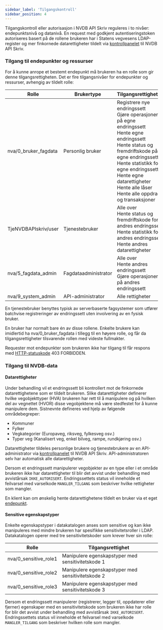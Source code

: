 ```yaml
---
sidebar_label: 'Tilgangskontroll'
sidebar_position: 4
---
```


Tilgangskontroll eller autorisasjon i NVDB API Skriv reguleres i to nivåer: endepunktsnivå og datanivå. En request med
godkjent autentiseringstoken autoriseres basert på de rollene brukeren har i Statens vegvesens LDAP-register og mer
finkornede datarettigheter tildelt via [kontrollpanelet](kontrollpanel) til NVDB API Skriv.

### Tilgang til endepunkter og ressurser

For å kunne anrope et bestemt endepunkt må brukeren ha en rolle som gir denne tilgangsrettigheten. Det er fire
tilgangsnivåer for endepunkter og ressurser, avhengig av tildelt rolle:

Rolle|Brukertype|Tilgangsrettigheter
-|-|-
nva/0_bruker_fagdata|Personlig bruker|Registrere nye endringssett<br/>Gjøre operasjoner på egne endringssett<br/>Hente egne endringssett<br/>Hente status og fremdriftskode på egne endringssett<br/>Hente statistikk for egne endringssett<br/>Hente egne datarettigheter<br/>Hente alle låser<br/>Hente alle oppdrag og transaksjoner
TjeNVDBAPIskriv/user|Tjenestebruker|Alle over<br/>Hente status og fremdriftskode for andres endringssett<br/>Hente statistikk for andres endringssett<br/>Hente andres datarettigheter
nva/5_fagdata_admin|Fagdataadministrator|Alle over<br/>Hente andres endringssett<br/>Gjøre operasjoner på andres endringssett
nva/9_system_admin|API-administrator|Alle rettigheter

En tjenestebruker benyttes typisk av serverbaserte fagsystemer som utfører batchvise registreringer av endringssett uten
involvering av en fysisk bruker.

En bruker har normalt bare én av disse rollene. Enkelte brukere kan imidlertid ha nva/0_bruker_fagdata i tillegg til en høyere rolle,
og får da tilgangsrettigheter tilsvarende rollen med videste fullmakter.

Requester mot endepunkter som brukeren ikke har tilgang til får respons med [HTTP-statuskode](https://en.wikipedia.org/wiki/List_of_HTTP_status_codes)
403 FORBIDDEN.

### Tilgang til NVDB-data

#### Datarettigheter

Under behandling vil et endringssett bli kontrollert mot de finkornede datarettighetene som er tildelt brukeren. Slike datarettigheter
definerer hvilke vegobjekttyper (HVA) brukeren har rett til å manipulere og på hvilken del av vegnettet (HVOR) disse vegobjektene må være
stedfestet for å kunne manipulere dem. Sistnevnte defineres ved hjelp av følgende områdebegreper:

* Kommuner
* Fylker
* Vegkategorier (Europaveg, riksveg, fylkesveg osv.)
* Typer veg (Kanalisert veg, enkel bilveg, rampe, rundkjøring osv.)

Datarettigheter tildeles personlige brukere og tjenestebrukere av en API-administrator via [kontrollpanelet](kontrollpanel) til NVDB API Skriv.
API-administratoren selv har automatisk alle datarettigheter.

Dersom et endringssett manipulerer vegobjekter av en type eller i et område brukeren ikke har datarettigheter til blir det avvist under
behandling med avvistårsak ```IKKE_AUTORISERT```. Endringssettets status vil inneholde et feilvarsel med varselkode ```MANGLER_TILGANG```
som beskriver hvilke rettigheter som mangler.

En klient kan om ønskelig hente datarettighetene tildelt en bruker via et eget [endepunkt](../datarettigheter/api-referanse).

#### Sensitive egenskapstyper

Enkelte egenskapstyper i datakatalogen anses som sensitive og kan ikke manipuleres med mindre brukeren har spesifikke
sensitivitetsroller i LDAP. Datakatalogen operer med tre sensitivitetskoder som krever hver sin rolle:

Rolle|Tilgangsrettighet
-|-
nva/0_sensitive_role1|Manipulere egenskapstyper med sensitivitetskode 1
nva/0_sensitive_role2|Manipulere egenskapstyper med sensitivitetskode 2
nva/0_sensitive_role3|Manipulere egenskapstyper med sensitivitetskode 3

Dersom et endringssett manipulerer (registrerer, legger til, oppdaterer eller fjerner) egenskaper med en sensitivitetskode
som brukeren ikke har rolle for blir det avvist under behandling med avvistårsak ```IKKE_AUTORISERT```. Endringssettets status
vil inneholde et feilvarsel med varselkode ```MANGLER_TILGANG``` som beskriver hvilken rolle som mangler.